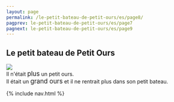 ```yaml
---
layout: page
permalink: /le-petit-bateau-de-petit-ours/es/page8/
pagprev: le-petit-bateau-de-petit-ours/es/page7
pagnext: le-petit-bateau-de-petit-ours/es/page9
---
```


## Le petit bateau de Petit Ours

<img src="{{ site.baseurl }}/img/le-petit-bateau-de-petit-ours/page8.jpg"/>

<div class="childbook-text">
Il n'était <big>plus</big> un petit ours.
<br />
Il était un <big>grand ours</big> et il ne rentrait plus dans son petit bateau.
</div>

{% include nav.html %}
